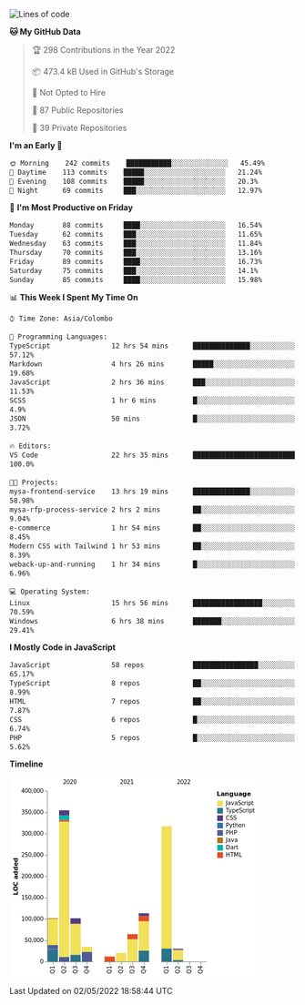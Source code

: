 
<!--START_SECTION:waka-->
![Lines of code](https://img.shields.io/badge/From%20Hello%20World%20I%27ve%20Written-1%20Million%20lines%20of%20code-blue)

**🐱 My GitHub Data** 

> 🏆 298 Contributions in the Year 2022
 > 
> 📦 473.4 kB Used in GitHub's Storage 
 > 
> 🚫 Not Opted to Hire
 > 
> 📜 87 Public Repositories 
 > 
> 🔑 39 Private Repositories  
 > 
**I'm an Early 🐤** 

```text
🌞 Morning    242 commits    ███████████░░░░░░░░░░░░░░   45.49% 
🌆 Daytime    113 commits    █████░░░░░░░░░░░░░░░░░░░░   21.24% 
🌃 Evening    108 commits    █████░░░░░░░░░░░░░░░░░░░░   20.3% 
🌙 Night      69 commits     ███░░░░░░░░░░░░░░░░░░░░░░   12.97%

```
📅 **I'm Most Productive on Friday** 

```text
Monday       88 commits     ████░░░░░░░░░░░░░░░░░░░░░   16.54% 
Tuesday      62 commits     ███░░░░░░░░░░░░░░░░░░░░░░   11.65% 
Wednesday    63 commits     ███░░░░░░░░░░░░░░░░░░░░░░   11.84% 
Thursday     70 commits     ███░░░░░░░░░░░░░░░░░░░░░░   13.16% 
Friday       89 commits     ████░░░░░░░░░░░░░░░░░░░░░   16.73% 
Saturday     75 commits     ███░░░░░░░░░░░░░░░░░░░░░░   14.1% 
Sunday       85 commits     ████░░░░░░░░░░░░░░░░░░░░░   15.98%

```


📊 **This Week I Spent My Time On** 

```text
⌚︎ Time Zone: Asia/Colombo

💬 Programming Languages: 
TypeScript               12 hrs 54 mins      ██████████████░░░░░░░░░░░   57.12% 
Markdown                 4 hrs 26 mins       █████░░░░░░░░░░░░░░░░░░░░   19.68% 
JavaScript               2 hrs 36 mins       ███░░░░░░░░░░░░░░░░░░░░░░   11.53% 
SCSS                     1 hr 6 mins         █░░░░░░░░░░░░░░░░░░░░░░░░   4.9% 
JSON                     50 mins             █░░░░░░░░░░░░░░░░░░░░░░░░   3.72%

🔥 Editors: 
VS Code                  22 hrs 35 mins      █████████████████████████   100.0%

🐱‍💻 Projects: 
mysa-frontend-service    13 hrs 19 mins      ██████████████░░░░░░░░░░░   58.98% 
mysa-rfp-process-service 2 hrs 2 mins        ██░░░░░░░░░░░░░░░░░░░░░░░   9.04% 
e-commerce               1 hr 54 mins        ██░░░░░░░░░░░░░░░░░░░░░░░   8.45% 
Modern CSS with Tailwind 1 hr 53 mins        ██░░░░░░░░░░░░░░░░░░░░░░░   8.39% 
weback-up-and-running    1 hr 34 mins        █░░░░░░░░░░░░░░░░░░░░░░░░   6.96%

💻 Operating System: 
Linux                    15 hrs 56 mins      █████████████████░░░░░░░░   70.59% 
Windows                  6 hrs 38 mins       ███████░░░░░░░░░░░░░░░░░░   29.41%

```

**I Mostly Code in JavaScript** 

```text
JavaScript               58 repos            ████████████████░░░░░░░░░   65.17% 
TypeScript               8 repos             ██░░░░░░░░░░░░░░░░░░░░░░░   8.99% 
HTML                     7 repos             ██░░░░░░░░░░░░░░░░░░░░░░░   7.87% 
CSS                      6 repos             █░░░░░░░░░░░░░░░░░░░░░░░░   6.74% 
PHP                      5 repos             █░░░░░░░░░░░░░░░░░░░░░░░░   5.62%

```


**Timeline**

![Chart not found](https://raw.githubusercontent.com/ccweerasinghe1994/ccweerasinghe1994/master/charts/bar_graph.png) 


 Last Updated on 02/05/2022 18:58:44 UTC
<!--END_SECTION:waka-->
